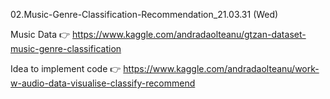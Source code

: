 02.Music-Genre-Classification-Recommendation_21.03.31 (Wed)

Music Data 👉 https://www.kaggle.com/andradaolteanu/gtzan-dataset-music-genre-classification

Idea to implement code  👉 https://www.kaggle.com/andradaolteanu/work-w-audio-data-visualise-classify-recommend
